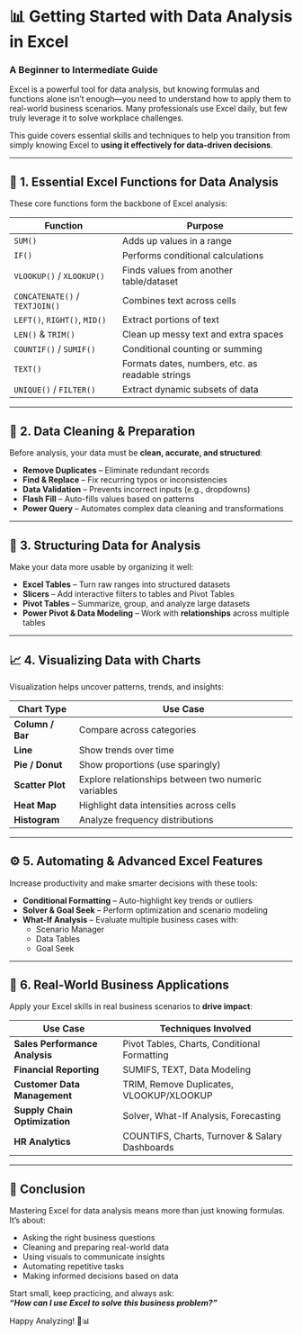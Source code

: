 # 📊 Getting Started with Data Analysis in Excel  
### A Beginner to Intermediate Guide

Excel is a powerful tool for data analysis, but knowing formulas and functions alone isn’t enough—you need to understand how to apply them to real-world business scenarios. Many professionals use Excel daily, but few truly leverage it to solve workplace challenges.

This guide covers essential skills and techniques to help you transition from simply knowing Excel to **using it effectively for data-driven decisions**.

---

## 🧠 1. Essential Excel Functions for Data Analysis

These core functions form the backbone of Excel analysis:

| Function         | Purpose                                                  |
|------------------|----------------------------------------------------------|
| `SUM()`          | Adds up values in a range                                |
| `IF()`           | Performs conditional calculations                        |
| `VLOOKUP()` / `XLOOKUP()` | Finds values from another table/dataset         |
| `CONCATENATE()` / `TEXTJOIN()` | Combines text across cells                 |
| `LEFT()`, `RIGHT()`, `MID()` | Extract portions of text                     |
| `LEN()` & `TRIM()` | Clean up messy text and extra spaces                  |
| `COUNTIF()` / `SUMIF()` | Conditional counting or summing                  |
| `TEXT()`         | Formats dates, numbers, etc. as readable strings         |
| `UNIQUE()` / `FILTER()` | Extract dynamic subsets of data                  |

---

## 🧹 2. Data Cleaning & Preparation

Before analysis, your data must be **clean, accurate, and structured**:

- **Remove Duplicates** – Eliminate redundant records
- **Find & Replace** – Fix recurring typos or inconsistencies
- **Data Validation** – Prevents incorrect inputs (e.g., dropdowns)
- **Flash Fill** – Auto-fills values based on patterns
- **Power Query** – Automates complex data cleaning and transformations

---

## 🧱 3. Structuring Data for Analysis

Make your data more usable by organizing it well:

- **Excel Tables** – Turn raw ranges into structured datasets
- **Slicers** – Add interactive filters to tables and Pivot Tables
- **Pivot Tables** – Summarize, group, and analyze large datasets
- **Power Pivot & Data Modeling** – Work with **relationships** across multiple tables

---

## 📈 4. Visualizing Data with Charts

Visualization helps uncover patterns, trends, and insights:

| Chart Type         | Use Case                                                 |
|--------------------|----------------------------------------------------------|
| **Column / Bar**   | Compare across categories                                |
| **Line**           | Show trends over time                                    |
| **Pie / Donut**    | Show proportions (use sparingly)                         |
| **Scatter Plot**   | Explore relationships between two numeric variables      |
| **Heat Map**       | Highlight data intensities across cells                  |
| **Histogram**      | Analyze frequency distributions                          |

---

## ⚙️ 5. Automating & Advanced Excel Features

Increase productivity and make smarter decisions with these tools:

- **Conditional Formatting** – Auto-highlight key trends or outliers
- **Solver & Goal Seek** – Perform optimization and scenario modeling
- **What-If Analysis** – Evaluate multiple business cases with:
  - Scenario Manager  
  - Data Tables  
  - Goal Seek

---

## 💼 6. Real-World Business Applications

Apply your Excel skills in real business scenarios to **drive impact**:

| Use Case                   | Techniques Involved                                     |
|----------------------------|--------------------------------------------------------|
| **Sales Performance Analysis** | Pivot Tables, Charts, Conditional Formatting     |
| **Financial Reporting**     | SUMIFS, TEXT, Data Modeling                          |
| **Customer Data Management** | TRIM, Remove Duplicates, VLOOKUP/XLOOKUP            |
| **Supply Chain Optimization** | Solver, What-If Analysis, Forecasting              |
| **HR Analytics**            | COUNTIFS, Charts, Turnover & Salary Dashboards       |

---

## 🏁 Conclusion

Mastering Excel for data analysis means more than just knowing formulas. It’s about:

- Asking the right business questions  
- Cleaning and preparing real-world data  
- Using visuals to communicate insights  
- Automating repetitive tasks  
- Making informed decisions based on data

Start small, keep practicing, and always ask:  
**_“How can I use Excel to solve this business problem?”_**

Happy Analyzing! 🧮📊
